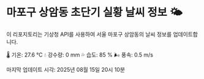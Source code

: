 
# 마포구 상암동 초단기 실황 날씨 정보 🌤️

이 리포지토리는 기상청 API를 사용하여 서울 마포구 상암동의 날씨 정보를 업데이트합니다. 

🌡️ 기온: 27.6 ℃
💧 강수량: 0 mm
💦 습도: 85 %
🌬️ 풍속: 0.5 m/s

마지막 업데이트 시각: 2025년 08월 15일 20시 10분    
